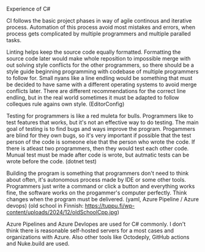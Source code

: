 Experience of C#

CI follows the basic project phases in way of agile continous and iterative process. Automation of this process avoid most mistakes and errors, when process gets complicated by multiple programmers and multiple paralled tasks.

Linting helps keep the source code equally formatted. Formatting the source code later would make whole reposition to impossible merge with out solving style conflicts for the other programmers, so there should be a style guide beginning programming with codebase of multiple programmers to follow for. Small nyans like a line endling would be something that must be decided to have same with a different operating systems to avoid merge conflicts later. There are different recommendations for the correct line endling, but in the real world sometimes it must be adapted to follow colleques rule agains own style. (EditorConfig)

Testing for programmers is like a red muleta for bulls. Programmers like to test features that works, but it's not an effective way to do testing. The main goal of testing is to find bugs and ways improve the program. Progammers are blind for they own bugs, so it's very important if possible that the test person of the code is someone else that the person who wrote the code. If there is atleast two programmers, then they would test each other code. Munual test must be made after code is wrote, but autmatic tests can be wrote before the code. (dotnet test)

Building the program is something that programmers don't need to think about often, it's autonomous process made by IDE or some other tools. Programmers just write a command or click a button and everything works fine, the software works on the progammer's computer perfectly. Think changes when the program must be delivered. (yaml, Azure Pipeline / Azure devops)
(old school in Finnish:
https://tuppu.fi/wp-content/uploads/2024/12/oldSchoolCpp.jpg)

Azure Pipelines and Azure Devlopes are used for C# commonly. I don't think there is reasonable self-hosted servers for a most cases and organizations with Azure. Also other tools like Octodeply, GitHub actions and Nuke.build are used.